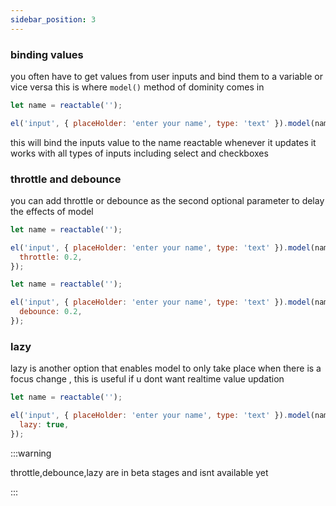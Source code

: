 ```yaml
---
sidebar_position: 3
---
```


### binding values

you often have to get values from user inputs and bind them to a variable or vice versa this is where `model()` method of dominity comes in

```js
let name = reactable('');

el('input', { placeHolder: 'enter your name', type: 'text' }).model(name);
```

this will bind the inputs value to the name reactable whenever it updates
it works with all types of inputs including select and checkboxes

### throttle and debounce

you can add throttle or debounce as the second optional parameter to delay the effects of model

```js
let name = reactable('');

el('input', { placeHolder: 'enter your name', type: 'text' }).model(name, {
  throttle: 0.2,
});
```

```js
let name = reactable('');

el('input', { placeHolder: 'enter your name', type: 'text' }).model(name, {
  debounce: 0.2,
});
```

### lazy

lazy is another option that enables model to only take place when there is a focus change , this is useful if u dont want realtime value updation

```js
let name = reactable('');

el('input', { placeHolder: 'enter your name', type: 'text' }).model(name, {
  lazy: true,
});
```

:::warning

throttle,debounce,lazy are in beta stages and isnt available yet

:::

